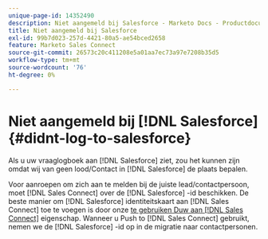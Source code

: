 ```yaml
---
unique-page-id: 14352490
description: Niet aangemeld bij Salesforce - Marketo Docs - Productdocumentatie
title: Niet aangemeld bij Salesforce
exl-id: 99b7d023-257d-4421-80a5-ae54bced2658
feature: Marketo Sales Connect
source-git-commit: 26573c20c411208e5a01aa7ec73a97e7208b35d5
workflow-type: tm+mt
source-wordcount: '76'
ht-degree: 0%

---
```


# Niet aangemeld bij [!DNL Salesforce] {#didnt-log-to-salesforce}

Als u uw vraaglogboek aan [!DNL Salesforce] ziet, zou het kunnen zijn omdat wij van geen lood/Contact in [!DNL Salesforce] de plaats bepalen.

Voor aanroepen om zich aan te melden bij de juiste lead/contactpersoon, moet [!DNL Sales Connect] over de [!DNL Salesforce] -id beschikken. De beste manier om [!DNL Salesforce] identiteitskaart aan [!DNL Sales Connect] toe te voegen is door onze [ te gebruiken Duw aan  [!DNL Sales Connect]](/help/marketo/product-docs/marketo-sales-connect/crm/salesforce-customization/push-to-sales-connect.md) eigenschap. Wanneer u Push to [!DNL Sales Connect] gebruikt, nemen we de [!DNL Salesforce] -id op in de migratie naar contactpersonen.
